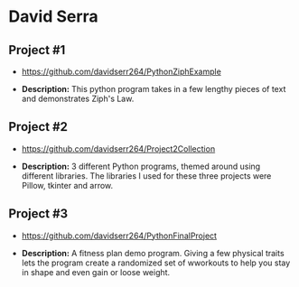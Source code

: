 # David Serra


## Project #1

- https://github.com/davidserr264/PythonZiphExample

- <b>Description:</b>  This python program takes in a few lengthy pieces of text and demonstrates Ziph's Law.


## Project #2

- https://github.com/davidserr264/Project2Collection

- <b>Description:</b>  3 different Python programs, themed around using different libraries. The libraries I used for these three projects were Pillow, tkinter and arrow.


## Project #3

- https://github.com/davidserr264/PythonFinalProject

- <b>Description:</b> A fitness plan demo program. Giving a few physical traits lets the program create a randomized set of wworkouts to help you stay in shape and even gain or loose weight.
